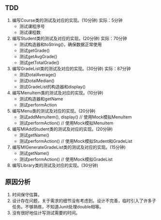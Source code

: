 ## TDD
1. 编写Course类的测试及对应的实现。(10分钟) 实际：5分钟
	* 测试课程序号
	* 测试课程数
2. 编写Student类的测试及对应的实现。(20分钟) 实际：70分钟
	* 测试构造器和toString()，确保数据正常使用
	* 测试getGrade()
	* 测试getAvgGrade()
	* 测试getTotalGrade()
3. 编写GradeList类的测试及对应的实现。(30分钟) 实际：87分钟
	* 测试totalAverage()
	* 测试totalMedian()
	* 测试GradeList的构造器和display()
4. 编写MenuItem类的测试及对应的实现。(10分钟)
	* 测试构造器和getName
	* 测试performAction
5. 编写Menu类的测试及对应的实现。(20分钟)
	* 测试addMenuItem(), display() // 使用Mock模拟MenuItem
	* 测试performAction() // 使用Mock模拟MenuItem
6. 编写MIAddStudent类的测试及对应的实现。(20分钟)
	* 测试getName()
	* 测试performAction() // 使用Mock模拟Student和GradeList
7. 编写MIGenerateGradeList类的测试及对应的实现。(15分钟)
	* 测试getName()
	* 测试performAction() // 使用Mock模拟GradeList
8. 编写Library类的测试及对应的实现。(30分钟)

## 原因分析
1. 时间保守估算。
2. 设计存在问题，关于需求的细节没有考虑到。设计不完善，临时引入了许多子任务。不够熟练，不知道Junit处理double相等。
3. 没有很好地估计写测试需要的时间。